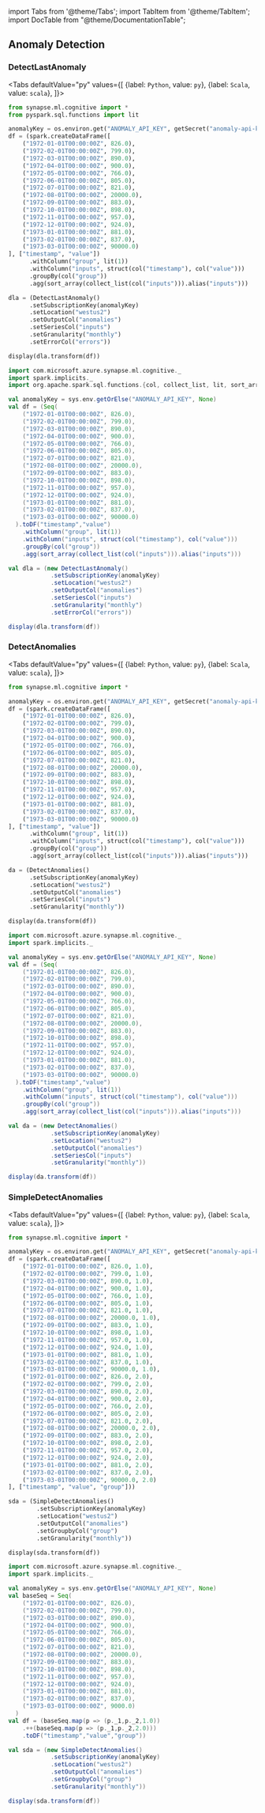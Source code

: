 import Tabs from '@theme/Tabs';
import TabItem from '@theme/TabItem';
import DocTable from "@theme/DocumentationTable";

<!-- 
```python
import pyspark
import os
import json
from IPython.display import display
from pyspark.sql.functions import col, collect_list, lit, sort_array, struct

spark = (pyspark.sql.SparkSession.builder.appName("MyApp")
        .config("spark.jars.packages", "com.microsoft.azure:synapseml:0.9.1")
        .config("spark.jars.repositories", "https://mmlspark.azureedge.net/maven")
        .getOrCreate())

def getSecret(secretName):
        get_secret_cmd = 'az keyvault secret show --vault-name mmlspark-build-keys --name {}'.format(secretName)
        value = json.loads(os.popen(get_secret_cmd).read())["value"]
        return value

import synapse.ml
``` 
-->

## Anomaly Detection

### DetectLastAnomaly

<Tabs
defaultValue="py"
values={[
{label: `Python`, value: `py`},
{label: `Scala`, value: `scala`},
]}>
<TabItem value="py">

<!--pytest-codeblocks:cont-->

```python
from synapse.ml.cognitive import *
from pyspark.sql.functions import lit

anomalyKey = os.environ.get("ANOMALY_API_KEY", getSecret("anomaly-api-key"))
df = (spark.createDataFrame([
    ("1972-01-01T00:00:00Z", 826.0),
    ("1972-02-01T00:00:00Z", 799.0),
    ("1972-03-01T00:00:00Z", 890.0),
    ("1972-04-01T00:00:00Z", 900.0),
    ("1972-05-01T00:00:00Z", 766.0),
    ("1972-06-01T00:00:00Z", 805.0),
    ("1972-07-01T00:00:00Z", 821.0),
    ("1972-08-01T00:00:00Z", 20000.0),
    ("1972-09-01T00:00:00Z", 883.0),
    ("1972-10-01T00:00:00Z", 898.0),
    ("1972-11-01T00:00:00Z", 957.0),
    ("1972-12-01T00:00:00Z", 924.0),
    ("1973-01-01T00:00:00Z", 881.0),
    ("1973-02-01T00:00:00Z", 837.0),
    ("1973-03-01T00:00:00Z", 90000.0)
], ["timestamp", "value"])
      .withColumn("group", lit(1))
      .withColumn("inputs", struct(col("timestamp"), col("value")))
      .groupBy(col("group"))
      .agg(sort_array(collect_list(col("inputs"))).alias("inputs")))

dla = (DetectLastAnomaly()
      .setSubscriptionKey(anomalyKey)
      .setLocation("westus2")
      .setOutputCol("anomalies")
      .setSeriesCol("inputs")
      .setGranularity("monthly")
      .setErrorCol("errors"))

display(dla.transform(df))
```

</TabItem>
<TabItem value="scala">

```scala
import com.microsoft.azure.synapse.ml.cognitive._
import spark.implicits._
import org.apache.spark.sql.functions.{col, collect_list, lit, sort_array, struct}

val anomalyKey = sys.env.getOrElse("ANOMALY_API_KEY", None)
val df = (Seq(
    ("1972-01-01T00:00:00Z", 826.0),
    ("1972-02-01T00:00:00Z", 799.0),
    ("1972-03-01T00:00:00Z", 890.0),
    ("1972-04-01T00:00:00Z", 900.0),
    ("1972-05-01T00:00:00Z", 766.0),
    ("1972-06-01T00:00:00Z", 805.0),
    ("1972-07-01T00:00:00Z", 821.0),
    ("1972-08-01T00:00:00Z", 20000.0),
    ("1972-09-01T00:00:00Z", 883.0),
    ("1972-10-01T00:00:00Z", 898.0),
    ("1972-11-01T00:00:00Z", 957.0),
    ("1972-12-01T00:00:00Z", 924.0),
    ("1973-01-01T00:00:00Z", 881.0),
    ("1973-02-01T00:00:00Z", 837.0),
    ("1973-03-01T00:00:00Z", 90000.0)
  ).toDF("timestamp","value")
    .withColumn("group", lit(1))
    .withColumn("inputs", struct(col("timestamp"), col("value")))
    .groupBy(col("group"))
    .agg(sort_array(collect_list(col("inputs"))).alias("inputs")))

val dla = (new DetectLastAnomaly()
            .setSubscriptionKey(anomalyKey)
            .setLocation("westus2")
            .setOutputCol("anomalies")
            .setSeriesCol("inputs")
            .setGranularity("monthly")
            .setErrorCol("errors"))

display(dla.transform(df))
```

</TabItem>
</Tabs>

<DocTable className="DetectLastAnomaly"
py="synapse.ml.cognitive.html#module-synapse.ml.cognitive.DetectLastAnomaly"
scala="com/microsoft/azure/synapse/ml/cognitive/DetectLastAnomaly.html"
sourceLink="https://github.com/microsoft/SynapseML/blob/master/cognitive/src/main/scala/com/microsoft/azure/synapse/ml/cognitive/AnomalyDetection.scala" />

### DetectAnomalies

<Tabs
defaultValue="py"
values={[
{label: `Python`, value: `py`},
{label: `Scala`, value: `scala`},
]}>
<TabItem value="py">

<!-- 
```python
import pyspark
import os
import json
from IPython.display import display
from pyspark.sql.functions import col, collect_list, lit, sort_array, struct

spark = (pyspark.sql.SparkSession.builder.appName("MyApp")
        .config("spark.jars.packages", "com.microsoft.azure:synapseml:0.9.1")
        .config("spark.jars.repositories", "https://mmlspark.azureedge.net/maven")
        .getOrCreate())

def getSecret(secretName):
        get_secret_cmd = 'az keyvault secret show --vault-name mmlspark-build-keys --name {}'.format(secretName)
        value = json.loads(os.popen(get_secret_cmd).read())["value"]
        return value

import synapse.ml
```
-->

<!--pytest-codeblocks:cont-->

```python
from synapse.ml.cognitive import *

anomalyKey = os.environ.get("ANOMALY_API_KEY", getSecret("anomaly-api-key"))
df = (spark.createDataFrame([
    ("1972-01-01T00:00:00Z", 826.0),
    ("1972-02-01T00:00:00Z", 799.0),
    ("1972-03-01T00:00:00Z", 890.0),
    ("1972-04-01T00:00:00Z", 900.0),
    ("1972-05-01T00:00:00Z", 766.0),
    ("1972-06-01T00:00:00Z", 805.0),
    ("1972-07-01T00:00:00Z", 821.0),
    ("1972-08-01T00:00:00Z", 20000.0),
    ("1972-09-01T00:00:00Z", 883.0),
    ("1972-10-01T00:00:00Z", 898.0),
    ("1972-11-01T00:00:00Z", 957.0),
    ("1972-12-01T00:00:00Z", 924.0),
    ("1973-01-01T00:00:00Z", 881.0),
    ("1973-02-01T00:00:00Z", 837.0),
    ("1973-03-01T00:00:00Z", 90000.0)
], ["timestamp", "value"])
      .withColumn("group", lit(1))
      .withColumn("inputs", struct(col("timestamp"), col("value")))
      .groupBy(col("group"))
      .agg(sort_array(collect_list(col("inputs"))).alias("inputs")))

da = (DetectAnomalies()
      .setSubscriptionKey(anomalyKey)
      .setLocation("westus2")
      .setOutputCol("anomalies")
      .setSeriesCol("inputs")
      .setGranularity("monthly"))

display(da.transform(df))
```

</TabItem>
<TabItem value="scala">

```scala
import com.microsoft.azure.synapse.ml.cognitive._
import spark.implicits._

val anomalyKey = sys.env.getOrElse("ANOMALY_API_KEY", None)
val df = (Seq(
    ("1972-01-01T00:00:00Z", 826.0),
    ("1972-02-01T00:00:00Z", 799.0),
    ("1972-03-01T00:00:00Z", 890.0),
    ("1972-04-01T00:00:00Z", 900.0),
    ("1972-05-01T00:00:00Z", 766.0),
    ("1972-06-01T00:00:00Z", 805.0),
    ("1972-07-01T00:00:00Z", 821.0),
    ("1972-08-01T00:00:00Z", 20000.0),
    ("1972-09-01T00:00:00Z", 883.0),
    ("1972-10-01T00:00:00Z", 898.0),
    ("1972-11-01T00:00:00Z", 957.0),
    ("1972-12-01T00:00:00Z", 924.0),
    ("1973-01-01T00:00:00Z", 881.0),
    ("1973-02-01T00:00:00Z", 837.0),
    ("1973-03-01T00:00:00Z", 90000.0)
  ).toDF("timestamp","value")
    .withColumn("group", lit(1))
    .withColumn("inputs", struct(col("timestamp"), col("value")))
    .groupBy(col("group"))
    .agg(sort_array(collect_list(col("inputs"))).alias("inputs")))

val da = (new DetectAnomalies()
            .setSubscriptionKey(anomalyKey)
            .setLocation("westus2")
            .setOutputCol("anomalies")
            .setSeriesCol("inputs")
            .setGranularity("monthly"))

display(da.transform(df))
```

</TabItem>
</Tabs>

<DocTable className="DetectAnomalies" 
py="synapse.ml.cognitive.html#module-synapse.ml.cognitive.DetectAnomalies"
scala="com/microsoft/azure/synapse/ml/cognitive/DetectAnomalies.html"
sourceLink="https://github.com/microsoft/SynapseML/blob/master/cognitive/src/main/scala/com/microsoft/azure/synapse/ml/cognitive/AnomalyDetection.scala" />

### SimpleDetectAnomalies

<Tabs
defaultValue="py"
values={[
{label: `Python`, value: `py`},
{label: `Scala`, value: `scala`},
]}>
<TabItem value="py">

<!-- 
```python
import pyspark
import os
import json
from IPython.display import display
from pyspark.sql.functions import col, collect_list, lit, sort_array, struct

spark = (pyspark.sql.SparkSession.builder.appName("MyApp")
        .config("spark.jars.packages", "com.microsoft.azure:synapseml:0.9.1")
        .config("spark.jars.repositories", "https://mmlspark.azureedge.net/maven")
        .getOrCreate())

def getSecret(secretName):
        get_secret_cmd = 'az keyvault secret show --vault-name mmlspark-build-keys --name {}'.format(secretName)
        value = json.loads(os.popen(get_secret_cmd).read())["value"]
        return value

import synapse.ml
```
-->

<!--pytest-codeblocks:cont-->

```python
from synapse.ml.cognitive import *

anomalyKey = os.environ.get("ANOMALY_API_KEY", getSecret("anomaly-api-key"))
df = (spark.createDataFrame([
    ("1972-01-01T00:00:00Z", 826.0, 1.0),
    ("1972-02-01T00:00:00Z", 799.0, 1.0),
    ("1972-03-01T00:00:00Z", 890.0, 1.0),
    ("1972-04-01T00:00:00Z", 900.0, 1.0),
    ("1972-05-01T00:00:00Z", 766.0, 1.0),
    ("1972-06-01T00:00:00Z", 805.0, 1.0),
    ("1972-07-01T00:00:00Z", 821.0, 1.0),
    ("1972-08-01T00:00:00Z", 20000.0, 1.0),
    ("1972-09-01T00:00:00Z", 883.0, 1.0),
    ("1972-10-01T00:00:00Z", 898.0, 1.0),
    ("1972-11-01T00:00:00Z", 957.0, 1.0),
    ("1972-12-01T00:00:00Z", 924.0, 1.0),
    ("1973-01-01T00:00:00Z", 881.0, 1.0),
    ("1973-02-01T00:00:00Z", 837.0, 1.0),
    ("1973-03-01T00:00:00Z", 90000.0, 1.0),
    ("1972-01-01T00:00:00Z", 826.0, 2.0),
    ("1972-02-01T00:00:00Z", 799.0, 2.0),
    ("1972-03-01T00:00:00Z", 890.0, 2.0),
    ("1972-04-01T00:00:00Z", 900.0, 2.0),
    ("1972-05-01T00:00:00Z", 766.0, 2.0),
    ("1972-06-01T00:00:00Z", 805.0, 2.0),
    ("1972-07-01T00:00:00Z", 821.0, 2.0),
    ("1972-08-01T00:00:00Z", 20000.0, 2.0),
    ("1972-09-01T00:00:00Z", 883.0, 2.0),
    ("1972-10-01T00:00:00Z", 898.0, 2.0),
    ("1972-11-01T00:00:00Z", 957.0, 2.0),
    ("1972-12-01T00:00:00Z", 924.0, 2.0),
    ("1973-01-01T00:00:00Z", 881.0, 2.0),
    ("1973-02-01T00:00:00Z", 837.0, 2.0),
    ("1973-03-01T00:00:00Z", 90000.0, 2.0)
], ["timestamp", "value", "group"]))

sda = (SimpleDetectAnomalies()
        .setSubscriptionKey(anomalyKey)
        .setLocation("westus2")
        .setOutputCol("anomalies")
        .setGroupbyCol("group")
        .setGranularity("monthly"))

display(sda.transform(df))
```

</TabItem>
<TabItem value="scala">

```scala
import com.microsoft.azure.synapse.ml.cognitive._
import spark.implicits._

val anomalyKey = sys.env.getOrElse("ANOMALY_API_KEY", None)
val baseSeq = Seq(
    ("1972-01-01T00:00:00Z", 826.0),
    ("1972-02-01T00:00:00Z", 799.0),
    ("1972-03-01T00:00:00Z", 890.0),
    ("1972-04-01T00:00:00Z", 900.0),
    ("1972-05-01T00:00:00Z", 766.0),
    ("1972-06-01T00:00:00Z", 805.0),
    ("1972-07-01T00:00:00Z", 821.0),
    ("1972-08-01T00:00:00Z", 20000.0),
    ("1972-09-01T00:00:00Z", 883.0),
    ("1972-10-01T00:00:00Z", 898.0),
    ("1972-11-01T00:00:00Z", 957.0),
    ("1972-12-01T00:00:00Z", 924.0),
    ("1973-01-01T00:00:00Z", 881.0),
    ("1973-02-01T00:00:00Z", 837.0),
    ("1973-03-01T00:00:00Z", 9000.0)
  )
val df = (baseSeq.map(p => (p._1,p._2,1.0))
    .++(baseSeq.map(p => (p._1,p._2,2.0)))
    .toDF("timestamp","value","group"))

val sda = (new SimpleDetectAnomalies()
            .setSubscriptionKey(anomalyKey)
            .setLocation("westus2")
            .setOutputCol("anomalies")
            .setGroupbyCol("group")
            .setGranularity("monthly"))

display(sda.transform(df))
```

</TabItem>
</Tabs>

<DocTable className="SimpleDetectAnomalies" 
py="synapse.ml.cognitive.html#module-synapse.ml.cognitive.SimpleDetectAnomalies"
scala="com/microsoft/azure/synapse/ml/cognitive/SimpleDetectAnomalies.html"
sourceLink="https://github.com/microsoft/SynapseML/blob/master/cognitive/src/main/scala/com/microsoft/azure/synapse/ml/cognitive/AnomalyDetection.scala" />
